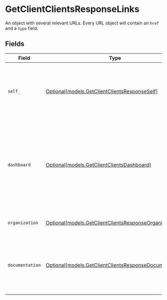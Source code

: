 # GetClientClientsResponseLinks

An object with several relevant URLs. Every URL object will contain an `href` and a `type` field.


## Fields

| Field                                                                                                                                    | Type                                                                                                                                     | Required                                                                                                                                 | Description                                                                                                                              |
| ---------------------------------------------------------------------------------------------------------------------------------------- | ---------------------------------------------------------------------------------------------------------------------------------------- | ---------------------------------------------------------------------------------------------------------------------------------------- | ---------------------------------------------------------------------------------------------------------------------------------------- |
| `self_`                                                                                                                                  | [Optional[models.GetClientClientsResponseSelf]](../models/getclientclientsresponseself.md)                                               | :heavy_minus_sign:                                                                                                                       | In v2 endpoints, URLs are commonly represented as objects with an `href` and `type` field.                                               |
| `dashboard`                                                                                                                              | [Optional[models.GetClientClientsDashboard]](../models/getclientclientsdashboard.md)                                                     | :heavy_minus_sign:                                                                                                                       | Direct link to the onboarding process in the Mollie dashboard. The merchant can be redirected to this page to complete their onboarding. |
| `organization`                                                                                                                           | [Optional[models.GetClientClientsResponseOrganization]](../models/getclientclientsresponseorganization.md)                               | :heavy_minus_sign:                                                                                                                       | The API resource URL of the organization.                                                                                                |
| `documentation`                                                                                                                          | [Optional[models.GetClientClientsResponseDocumentation]](../models/getclientclientsresponsedocumentation.md)                             | :heavy_minus_sign:                                                                                                                       | In v2 endpoints, URLs are commonly represented as objects with an `href` and `type` field.                                               |